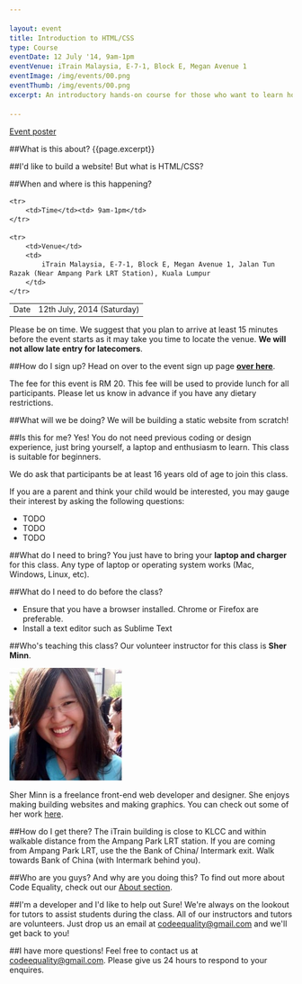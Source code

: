 ```yaml
---

layout: event
title: Introduction to HTML/CSS
type: Course
eventDate: 12 July '14, 9am-1pm
eventVenue: iTrain Malaysia, E-7-1, Block E, Megan Avenue 1
eventImage: /img/events/00.png
eventThumb: /img/events/00.png
excerpt: An introductory hands-on course for those who want to learn how to build their own websites with HTML/CSS.

---
```


<a class="large" target="_blank" href="/img/events/intro-js/intro-js-poster.png">Event poster</a>

##What is this about?
{{page.excerpt}}

##I'd like to build a website! But what is HTML/CSS?


##When and where is this happening?
<table class="ce-event-details-table">
	<tr>
		<td>Date</td><td>12th July, 2014 (Saturday)</td>
	</tr>

	<tr>
		<td>Time</td><td> 9am-1pm</td>
	</tr>

	<tr>
		<td>Venue</td>
		<td>
			iTrain Malaysia, E-7-1, Block E, Megan Avenue 1, Jalan Tun Razak (Near Ampang Park LRT Station), Kuala Lumpur
		</td>
	</tr>
</table>

Please be on time. We suggest that you plan to arrive at least 15 minutes before the event starts as it may take you time to locate the venue. __We will not allow late entry for latecomers__.

##How do I sign up?
Head on over to the event sign up page __[over here](http://www.eventbrite.com/e/intro-to-javascript-tickets-11566476643?utm_campaign=new_eventv2&utm_medium=email&utm_source=eb_email&utm_term=eventurl_text)__. 

The fee for this event is RM 20. This fee will be used to provide lunch for all participants. Please let us know in advance if you have any dietary restrictions.


##What will we be doing?
We will be building a static website from scratch!

##Is this for me?
Yes! You do not need previous coding or design experience, just bring yourself, a laptop and enthusiasm to learn. This class is suitable for beginners.

We do ask that participants be at least 16 years old of age to join this class.

If you are a parent and think your child would be interested, you may gauge their interest by asking the following questions:

* TODO
* TODO
* TODO

##What do I need to bring?
You just have to bring your __laptop and charger__ for this class. Any type of laptop or operating system works (Mac, Windows, Linux, etc).


##What do I need to do before the class?
* Ensure that you have a browser installed. Chrome or Firefox are preferable.
* Install a text editor such as Sublime Text


##Who's teaching this class?
Our volunteer instructor for this class is __Sher Minn__.

<img src="/img/events/intro-html/sherminn.jpg" width="200px"/>

Sher Minn is a freelance front-end web developer and designer. She enjoys making building websites and making graphics. You can check out some of her work [here](http://behance.net/piratefsh).

##How do I get there?
The iTrain building is close to KLCC and within walkable distance from the Ampang Park LRT station.
If you are coming from Ampang Park LRT, use the the Bank of China/ Intermark exit. Walk towards Bank of China (with Intermark behind you).
 
##Who are you guys? And why are you doing this?
To find out more about Code Equality, check out our <a href="http://codeequality.org/index.html#about">About section</a>. 

##I'm a developer and I'd like to help out
Sure! We're always on the lookout for tutors to assist students during the class. All of our instructors and tutors are volunteers. Just drop us an email at  <a href="mailto:codeequality@gmail.com">codeequality@gmail.com</a> and we'll get back to you!

##I have more questions!
Feel free to contact us at <a href="mailto:codeequality@gmail.com">codeequality@gmail.com</a>. Please give us 24 hours to respond to your enquires. 